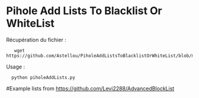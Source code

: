 # Pihole Add Lists To Blacklist Or WhiteList

Récupération du fichier : 

```
   wget https://github.com/Astellou/PiholeAddListsToBlacklistOrWhiteList/blob/main/piholeAddLists.py
```

Usage : 

```
  python piholeAddLists.py 
```


#Example lists from https://github.com/Levi2288/AdvancedBlockList
